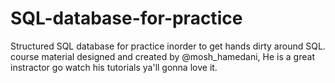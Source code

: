 # SQL-database-for-practice
Structured SQL database for practice inorder to get hands dirty around SQL. course material designed and created by @mosh_hamedani, He is a great instractor go watch his tutorials ya'll gonna love it.
